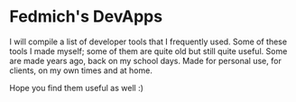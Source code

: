 Fedmich's DevApps
=============

I will compile a list of developer tools that I frequently used.
Some of these tools I made myself; some of them are quite old but still quite useful.
Some are made years ago, back on my school days.
Made for personal use, for clients, on my own times and at home.

Hope you find them useful as well :)